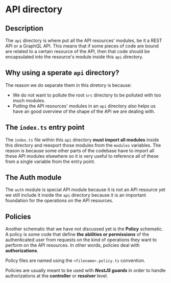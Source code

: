 # API directory

## Description

The `api` directory is where put all the API resources' modules, be it a REST API or a GraphQL API. This means that if some pieces of code are bound are related to a certain resource of the API, then that code should be encapsulated into the resource's module inside this `api` directory.

## Why using a sperate `api` directory?

The reason we do separate them in this diretory is because:

- We do not want to pollute the root `src` directory to be polluted with too much modules.
- Putting the API resources' modules in an `api` directory also helps us have an good overview of the shape of the API we are dealing with.

## The `index.ts` entry point

The `index.ts` file within this `api` directory **must import all modules** inside this directory and reexport those modules from the `modules` variables. The reason is because some other parts of the codebase have to import all these API modules elsewhere so it is very useful to reference all of these from a single variable from the entry point.

## The Auth module

The `auth` module is special API module because it is not an API resource yet we still include it inside the `api` directory because it is an important foundation for the operations on the API resources.

## Policies

Another schematic that we have not discussed yet is the **Policy** schematic. A policy is some code that define **the abilities or permissions** of the authenticated user from requests on the kind of operations they want to perform on the API resources. In other words, policies deal with **authorizations**.

Policy files are named using the `<filename>.policy.ts` convention.

Policies are usually meant to be used with **_NestJS guards_** in order to handle authorizations at the **controller** or **resolver** level.
